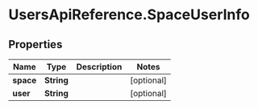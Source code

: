 # UsersApiReference.SpaceUserInfo

## Properties

Name | Type | Description | Notes
------------ | ------------- | ------------- | -------------
**space** | **String** |  | [optional] 
**user** | **String** |  | [optional] 


